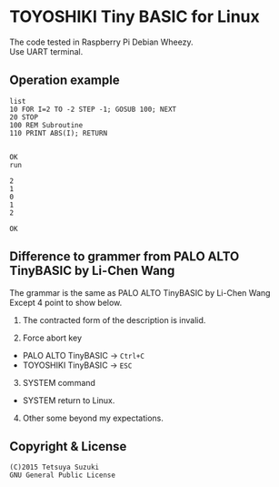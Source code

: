 # TOYOSHIKI Tiny BASIC for Linux

The code tested in Raspberry Pi Debian Wheezy.<br>
Use UART terminal.

## Operation example

```basic
list
10 FOR I=2 TO -2 STEP -1; GOSUB 100; NEXT
20 STOP
100 REM Subroutine
110 PRINT ABS(I); RETURN


OK
run
```
```
2
1
0
1
2

OK
```

## Difference to grammer from PALO ALTO TinyBASIC by Li-Chen Wang

The grammar is the same as
PALO ALTO TinyBASIC by Li-Chen Wang
Except 4 point to show below.

1. The contracted form of the description is invalid.

2. Force abort key
- PALO ALTO TinyBASIC -> `Ctrl+C`
- TOYOSHIKI TinyBASIC -> `ESC`

3. SYSTEM command
- SYSTEM return to Linux.

4. Other some beyond my expectations.


## Copyright & License

```
(C)2015 Tetsuya Suzuki
GNU General Public License
```
